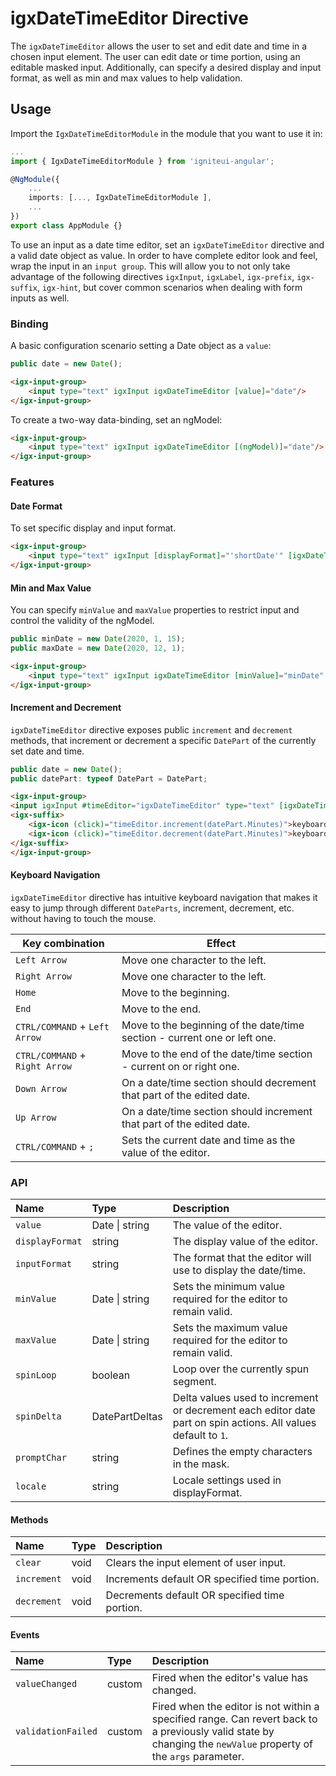 # igxDateTimeEditor Directive

The `igxDateTimeEditor` allows the user to set and edit date and time in a chosen input element. The user can edit date or time portion, using an editable masked input. Additionally, can specify a desired display and input format, as well as min and max values to help validation.

## Usage
Import the `IgxDateTimeEditorModule` in the module that you want to use it in:

```typescript
...
import { IgxDateTimeEditorModule } from 'igniteui-angular';

@NgModule({
    ...
    imports: [..., IgxDateTimeEditorModule ],
    ...
})
export class AppModule {}
```

To use an input as a date time editor, set an `igxDateTimeEditor` directive and a valid date object as value. In order to have complete editor look and feel, wrap the input in an `input group`. This will allow you to not only take advantage of the following directives `igxInput`, `igxLabel`, `igx-prefix`, `igx-suffix`, `igx-hint`, but cover common scenarios when dealing with form inputs as well.

### Binding 
A basic configuration scenario setting a Date object as a `value`:
```typescript
public date = new Date();
```

```html
<igx-input-group>
    <input type="text" igxInput igxDateTimeEditor [value]="date"/>
</igx-input-group>
```

To create a two-way data-binding, set an ngModel:
```html
<igx-input-group>
    <input type="text" igxInput igxDateTimeEditor [(ngModel)]="date"/>
</igx-input-group>
```

### Features
#### Date Format 
To set specific display and input format.
```html
<igx-input-group>
    <input type="text" igxInput [displayFormat]="'shortDate'" [igxDateTimeEditor]="'dd/MM/yyyy'" [(ngModel)]="date"/>
</igx-input-group>
```

#### Min and Max Value
You can specify `minValue` and `maxValue` properties to restrict input and control the validity of the ngModel.
```typescript
public minDate = new Date(2020, 1, 15);
public maxDate = new Date(2020, 12, 1);
``` 
```html
<igx-input-group>
    <input type="text" igxInput igxDateTimeEditor [minValue]="minDate" [maxValue]="maxDate" [(ngModel)]="date"/>
</igx-input-group>

```

#### Increment and Decrement
`igxDateTimeEditor` directive exposes public `increment` and `decrement` methods, that increment or decrement a specific `DatePart` of the currently set date and time.
```typescript
public date = new Date();
public datePart: typeof DatePart = DatePart;
```
```html
<igx-input-group>
<input igxInput #timeEditor="igxDateTimeEditor" type="text" [igxDateTimeEditor]="'HH:mm tt'" [(ngModel)]="date">
<igx-suffix>
    <igx-icon (click)="timeEditor.increment(datePart.Minutes)">keyboard_arrow_up</igx-icon>
    <igx-icon (click)="timeEditor.decrement(datePart.Minutes)">keyboard_arrow_down</igx-icon>
</igx-suffix>
</igx-input-group>
```

#### Keyboard Navigation
`igxDateTimeEditor` directive has intuitive keyboard navigation that makes it easy to jump through different `DateParts`, increment, decrement, etc. without having to touch the mouse.

| Key combination | Effect |
|--|--|
| `Left Arrow` | Move one character to the left. |
| `Right Arrow` | Move one character to the left. |
| `Home` | Move to the beginning. |
| `End` | Move to the end. |
| `CTRL/COMMAND` + `Left Arrow` | Move to the beginning of the date/time section - current one or left one. |
| `CTRL/COMMAND` + `Right Arrow` | Move to the end of the date/time section - current on or right one. |
| `Down Arrow` | On a date/time section should decrement that part of the edited date. |
| `Up Arrow` | On a date/time section should increment that part of the edited date. |
| `CTRL/COMMAND` + `;` | Sets the current date and time as the value of the editor. |

### API
| Name | Type | Description |
|:-----|:----|:------------|
| `value` | Date \| string | The value of the editor. |
| `displayFormat` | string | The display value of the editor. |
| `inputFormat` | string | The format that the editor will use to display the date/time. |
| `minValue` | Date \| string | Sets the minimum value required for the editor to remain valid. |
| `maxValue` | Date \| string | Sets the maximum value required for the editor to remain valid. |
| `spinLoop` | boolean | Loop over the currently spun segment. |
| `spinDelta` | DatePartDeltas | Delta values used to increment or decrement each editor date part on spin actions. All values default to `1`.
| `promptChar` | string | Defines the empty characters in the mask. |
| `locale` | string | Locale settings used in displayFormat. |

#### Methods
| Name | Type | Description |
|:-----|:----|:------------|
| `clear` | void | Clears the input element of user input. |
| `increment` | void | Increments default OR specified time portion. |
| `decrement` | void | Decrements default OR specified time portion. |

#### Events
| Name | Type | Description |
|:-----|:----|:------------|
| `valueChanged` | custom | Fired when the editor's value has changed. |
| `validationFailed` | custom | Fired when the editor is not within a specified range. Can revert back to a previously valid state by changing the `newValue` property of the `args` parameter. |
